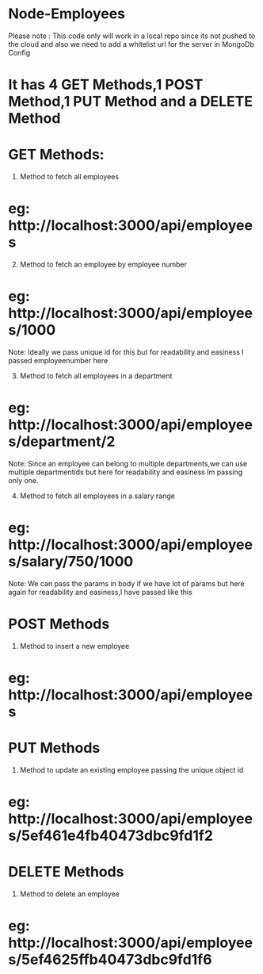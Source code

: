 # Node-Employees

Please note : This code only will work in a local repo since its not pushed to the cloud and also we need to add a whitelist url for the server in MongoDb Config

# It has 4 GET Methods,1 POST Method,1 PUT Method and a DELETE Method

# GET Methods:

1. Method to fetch all employees
# eg: http://localhost:3000/api/employees

2. Method to fetch an employee by employee number
# eg: http://localhost:3000/api/employees/1000
Note: Ideally we pass unique id for this but for readability and easiness I passed employeenumber here

3. Method to fetch all employees in a department
# eg: http://localhost:3000/api/employees/department/2
Note: Since an employee can belong to multiple departments,we can use multiple departmentids but here for readability and easiness Im passing only one.

4. Method to fetch all employees in a salary range
# eg: http://localhost:3000/api/employees/salary/750/1000
Note: We can pass the params in body if we have lot of params but here again for readability and easiness,I have passed like this

# POST Methods
1. Method to insert a new employee
# eg: http://localhost:3000/api/employees

# PUT Methods
1. Method to update an existing employee passing the unique object id
# eg: http://localhost:3000/api/employees/5ef461e4fb40473dbc9fd1f2

# DELETE Methods
1. Method to delete an employee
# eg: http://localhost:3000/api/employees/5ef4625ffb40473dbc9fd1f6
